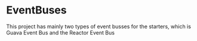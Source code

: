 # EventBuses
This project has mainly two types of event busses for the starters, which is Guava Event Bus and the Reactor Event Bus
